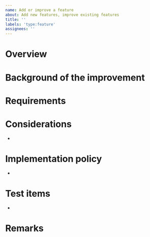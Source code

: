 ```yaml
---
name: Add or improve a feature
about: Add new features, improve existing features
title: ''
labels: 'type:feature'
assignees: ''
---
```


# Overview <!-- where/what improvements you want to make -->


# Background of the improvement <!-- background of the improvement needed -->


# Requirements <!-- expected behavior or content to be met -->


# Considerations <!-- Items that need to be considered for improvement -->
- 


# Implementation policy <!-- how to implement -->
- 


# Test items <!-- how to check if the improvement has been implemented correctly -->
- 

# Remarks <!-- any other comments -->


<!-- You don't have to fill in all the blanks, but write the necessary information clearly. -->